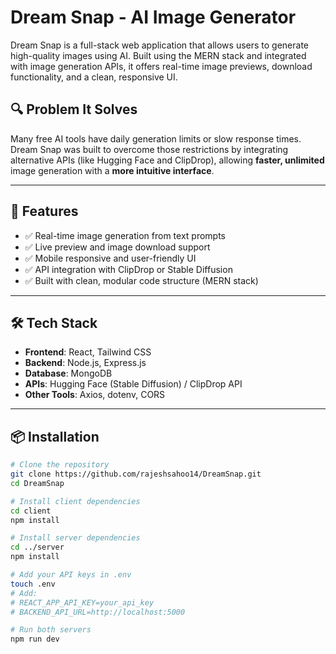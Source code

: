 #  Dream Snap - AI Image Generator  

Dream Snap is a full-stack web application that allows users to generate high-quality images using AI. Built using the MERN stack and integrated with image generation APIs, it offers real-time image previews, download functionality, and a clean, responsive UI.

## 🔍 Problem It Solves
Many free AI tools have daily generation limits or slow response times. Dream Snap was built to overcome those restrictions by integrating alternative APIs (like Hugging Face and ClipDrop), allowing **faster, unlimited** image generation with a **more intuitive interface**.

---

## 🚀 Features

- ✅ Real-time image generation from text prompts
- ✅ Live preview and image download support
- ✅ Mobile responsive and user-friendly UI
- ✅ API integration with ClipDrop or Stable Diffusion
- ✅ Built with clean, modular code structure (MERN stack)

---

## 🛠️ Tech Stack

- **Frontend**: React, Tailwind CSS
- **Backend**: Node.js, Express.js
- **Database**: MongoDB
- **APIs**: Hugging Face (Stable Diffusion) / ClipDrop API
- **Other Tools**: Axios, dotenv, CORS

---

## 📦 Installation

```bash
# Clone the repository
git clone https://github.com/rajeshsahoo14/DreamSnap.git
cd DreamSnap

# Install client dependencies
cd client
npm install

# Install server dependencies
cd ../server
npm install

# Add your API keys in .env
touch .env
# Add:
# REACT_APP_API_KEY=your_api_key
# BACKEND_API_URL=http://localhost:5000

# Run both servers
npm run dev
